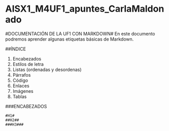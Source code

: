 # AISX1_M4UF1_apuntes_CarlaMaldonado
#DOCUMENTACIÓN DE LA UF1 CON MARKDOWN#
En este documento podremos aprender algunas etiquetas básicas de Markdown.

##ÍNDICE
1. Encabezados
2. Estilos de letra
3. Listas (ordenadas y desordenas)
4. Párrafos
5. Código
6. Enlaces
7. Imágenes
8. Tablas

###ENCABEZADOS

````
#H1#
##H2##
###H3###

````

